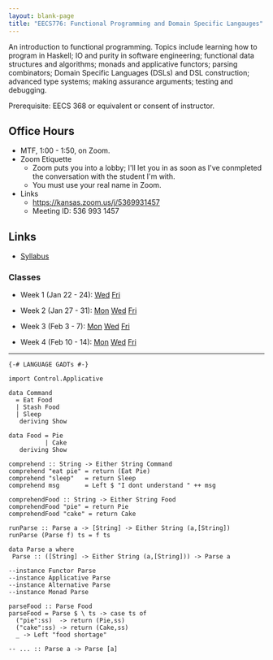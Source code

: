 ```yaml
---
layout: blank-page
title: "EECS776: Functional Programming and Domain Specific Langauges"
---
```


An introduction to functional programming. Topics include learning how
to program in Haskell; IO and purity in software engineering;
functional data structures and algorithms; monads and applicative
functors; parsing combinators; Domain Specific Languages (DSLs) and
DSL construction; advanced type systems; making assurance arguments;
testing and debugging. 

Prerequisite: EECS 368 or equivalent or consent of instructor.

## Office Hours

  * MTF, 1:00 - 1:50, on Zoom.
  * Zoom Etiquette
    * Zoom puts you into a lobby; I'll let you in as soon as 
      I've conmpleted the conversation with the student I'm with.
    * You must use your real name in Zoom.
  * Links
    * <https://kansas.zoom.us/j/5369931457>
    * Meeting ID: 536 993 1457

## Links

 * <a href="https://drive.google.com/open?id=17V1ofcAKjMv2I8IxirVopve6bTxV0Z1tJnSkU28iqFA">Syllabus<a>

   
### Classes

  * Week 1 (Jan 22 - 24):
    <a href="https://drive.google.com/open?id=11VhvdE9KAWE5DDaIoJRB4mhijglLzuTc">Wed</a>
    <a href="https://drive.google.com/open?id=1kFzjxvK5__hmZPiPxRq7xg3LF87-jsRj">Fri</a>

  * Week 2 (Jan 27 - 31):
    [Mon](https://drive.google.com/open?id=1Dc_u1l6pxtsdfLfgAVQH7TrCNiqSmXn0)
    [Wed](/files/EECS_776_2020-01-29.pdf)
    [Fri](/files/EECS_776_2020-01-31.pdf)

 * Week 3 (Feb 3 - 7):
    [Mon](/files/EECS_776_2020-02-03.pdf)
    [Wed](/files/EECS_776_2020-02-05.pdf)
    [Fri](/files/EECS_776_2020-02-07.pdf)

 * Week 4 (Feb 10 - 14):
    [Mon](/files/EECS_776_2020-02-10.pdf)
    [Wed](/files/EECS_776_2020-02-12.pdf)
    [Fri](/files/EECS_776_2020-02-14.pdf)

------------------------------------------------------------------------------

```.haskell
{-# LANGUAGE GADTs #-}

import Control.Applicative

data Command
  = Eat Food
  | Stash Food
  | Sleep
   deriving Show

data Food = Pie 
          | Cake
   deriving Show

comprehend :: String -> Either String Command
comprehend "eat pie" = return (Eat Pie)
comprehend "sleep"   = return Sleep
comprehend msg       = Left $ "I dont understand " ++ msg

comprehendFood :: String -> Either String Food
comprehendFood "pie" = return Pie
comprehendFood "cake" = return Cake

runParse :: Parse a -> [String] -> Either String (a,[String])
runParse (Parse f) ts = f ts

data Parse a where
 Parse :: ([String] -> Either String (a,[String])) -> Parse a

--instance Functor Parse
--instance Applicative Parse
--instance Alternative Parse
--instance Monad Parse

parseFood :: Parse Food
parseFood = Parse $ \ ts -> case ts of
  ("pie":ss)  -> return (Pie,ss)
  ("cake":ss) -> return (Cake,ss)
  _ -> Left "food shortage"

-- ... :: Parse a -> Parse [a]

```
